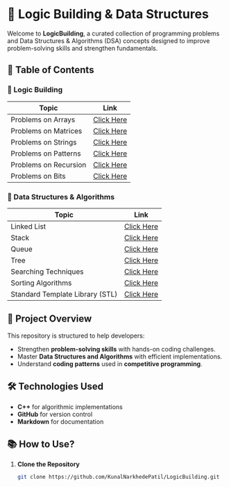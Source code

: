 # 🚀 Logic Building & Data Structures  

Welcome to **LogicBuilding**, a curated collection of programming problems and Data Structures & Algorithms (DSA) concepts designed to improve problem-solving skills and strengthen fundamentals.

## 📌 Table of Contents  
### 🔹 Logic Building  
| Topic | Link |
| ----- | ---- |
| Problems on Arrays | [Click Here](https://github.com/KunalNarkhedePatil/LogicBuilding/tree/main/ProblemsOnArrays) |
| Problems on Matrices | [Click Here](https://github.com/KunalNarkhedePatil/LogicBuilding/tree/main/ProblemsOnMatrixs) |
| Problems on Strings | [Click Here](https://github.com/KunalNarkhedePatil/LogicBuilding/tree/main/ProblemsOnStrings) |
| Problems on Patterns | [Click Here](https://github.com/KunalNarkhedePatil/LogicBuilding/tree/main/ProblemsOnPatterns) |
| Problems on Recursion | [Click Here](https://github.com/KunalNarkhedePatil/LogicBuilding/tree/main/ProblemsOnRecursions) |
| Problems on Bits | [Click Here](https://github.com/KunalNarkhedePatil/LogicBuilding/tree/main/ProblemsOnBits) |

### 🔹 Data Structures & Algorithms  
| Topic | Link |
| ----- | ---- |
| Linked List | [Click Here](https://github.com/KunalNarkhedePatil/LogicBuilding/tree/main/LinkedList) |
| Stack | [Click Here](https://github.com/KunalNarkhedePatil/LogicBuilding/tree/main/Stack) |
| Queue | [Click Here](https://github.com/KunalNarkhedePatil/LogicBuilding/tree/main/Queue) |
| Tree | [Click Here](https://github.com/KunalNarkhedePatil/LogicBuilding/tree/main/Tree) |
| Searching Techniques | [Click Here](https://github.com/KunalNarkhedePatil/LogicBuilding/tree/main/SearchingTechniques) |
| Sorting Algorithms | [Click Here](https://github.com/KunalNarkhedePatil/LogicBuilding/tree/main/SortingAlgorithms) |
| Standard Template Library (STL) | [Click Here](https://github.com/KunalNarkhedePatil/LogicBuilding/tree/main/STL) |

## 🎯 Project Overview  
This repository is structured to help developers:
- Strengthen **problem-solving skills** with hands-on coding challenges.
- Master **Data Structures and Algorithms** with efficient implementations.
- Understand **coding patterns** used in **competitive programming**.

## 🛠️ Technologies Used  
- **C++** for algorithmic implementations  
- **GitHub** for version control  
- **Markdown** for documentation  

## 📚 How to Use?  
1. **Clone the Repository**  
   ```bash
   git clone https://github.com/KunalNarkhedePatil/LogicBuilding.git
